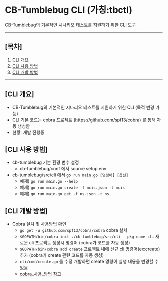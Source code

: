 # CB-Tumblebug CLI (가칭:tbctl)
CB-Tumblebug의 기본적인 시나리오 테스트를 지원하기 위한 CLI 도구

***

## [목차]

1. [CLI 개요](#CLI-개요)
2. [CLI 사용 방법](#CLI-사용-방법)
3. [CLI 개발 방법](#CLI-개발-방법)

***

## [CLI 개요]
- CB-Tumblebug의 기본적인 시나리오 테스트를 지원하기 위한 CLI (목적 변경 가능)
- CLI 기본 코드는 cobra 프로젝트 (https://github.com/spf13/cobra) 를 통해 자동 생성함
- 현황: 개발 진행중

## [CLI 사용 방법]

- cb-tumblebug 기본 환경 변수 설정
  - cb-tumblebug/conf 에서 source setup.env
- cb-tumblebug/src/cli 에서 `go run main.go [명령어] [옵션]`
  - 예제) `go run main.go --help`
  - 예제) `go run main.go create -f mcis.json -t mcis`
  - 예제) `go run main.go get -f ns.json -t ns`

<!-- son@son:~/go/src/github.com/cloud-barista/cb-tumblebug/src/cli$ go run main.go --help
[DB file path] /home/son/go/src/github.com/cloud-barista/cb-tumblebug/meta_db/dat
Setting config file: A longer description that spans multiple lines and likely contains
examples and usage of using your application. For example:

Cobra is a CLI library for Go that empowers applications.
This application is a tool to generate the needed files
to quickly create a Cobra application.

Usage:
  cli [flags]
  cli [command]

Available Commands:
  create      create based on file
  delete      A brief description of your command
  get         A brief description of your command
  help        Help about any command
  list        A brief description of your command

Flags:
      --config string   config file (default is $HOME/.cli.yaml)
  -h, --help            help for cli
  -t, --toggle          Help message for toggle

Use "cli [command] --help" for more information about a command. -->


## [CLI 개발 방법]

- Cobra 설치 및 사용방법 확인
  - `go get -u github.com/spf13/cobra/cobra` cobra 설치
  - `$GOPATH/bin/cobra init ./cb-tumblebug/src/cli --pkg-name cli` 새로운 cli 프로젝트 생성시 명령어 (cobra가 코드를 자동 생성)
  - `$GOPATH/bin/cobra add create` 프로젝트 내에 신규 cli 명령어(ex:create) 추가 (cobra가 create 관련 코드를 자동 생성)
  - `cli/cmd/create.go` 를 수정 개발하면 create 명령어 실행 내용을 변경할 수 있음
  - [cobra_사용_방법](https://towardsdatascience.com/how-to-create-a-cli-in-golang-with-cobra-d729641c7177) 참고

